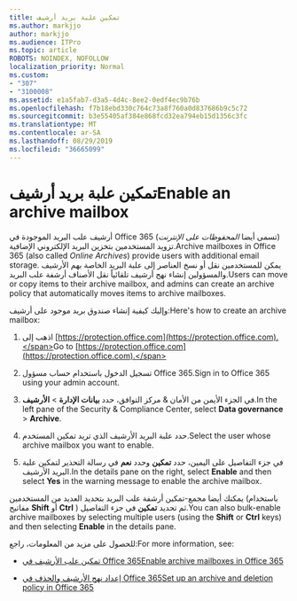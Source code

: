 ```yaml
---
title: تمكين علبة بريد أرشيف
ms.author: markjjo
author: markjjo
ms.audience: ITPro
ms.topic: article
ROBOTS: NOINDEX, NOFOLLOW
localization_priority: Normal
ms.custom:
- "307"
- "3100008"
ms.assetid: e1a5fab7-d3a5-4d4c-8ee2-0edf4ec9b76b
ms.openlocfilehash: f7b18ebd330c764c73a8f760a0d837686b9c5c72
ms.sourcegitcommit: b3e55405af384e868fcd32ea794eb15d1356c3fc
ms.translationtype: MT
ms.contentlocale: ar-SA
ms.lasthandoff: 08/29/2019
ms.locfileid: "36665099"
---
```

# <a name="enable-an-archive-mailbox"></a><span data-ttu-id="0b9bc-102">تمكين علبة بريد أرشيف</span><span class="sxs-lookup"><span data-stu-id="0b9bc-102">Enable an archive mailbox</span></span>

<span data-ttu-id="0b9bc-103">أرشيف علب البريد الموجودة في Office 365 (تسمى أيضا *المحفوظات على الإنترنت*) تزويد المستخدمين بتخزين البريد الإلكتروني الإضافية.</span><span class="sxs-lookup"><span data-stu-id="0b9bc-103">Archive mailboxes in Office 365 (also called  *Online Archives*) provide users with additional email storage.</span></span> <span data-ttu-id="0b9bc-104">يمكن للمستخدمين نقل أو نسخ العناصر إلى علبة البريد الخاصة بهم الأرشيف والمسؤولين إنشاء نهج أرشيف تلقائياً نقل الأصناف أرشفة علب البريد.</span><span class="sxs-lookup"><span data-stu-id="0b9bc-104">Users can move or copy items to their archive mailbox, and admins can create an archive policy that automatically moves items to archive mailboxes.</span></span>
  
<span data-ttu-id="0b9bc-105">وإليك كيفية إنشاء صندوق بريد موجود على أرشيف:</span><span class="sxs-lookup"><span data-stu-id="0b9bc-105">Here's how to create an archive mailbox:</span></span>
  
1. <span data-ttu-id="0b9bc-106">اذهب إلى [https://protection.office.com](https://protection.office.com).</span><span class="sxs-lookup"><span data-stu-id="0b9bc-106">Go to [https://protection.office.com](https://protection.office.com).</span></span>

2. <span data-ttu-id="0b9bc-107">تسجيل الدخول باستخدام حساب مسؤول Office 365.</span><span class="sxs-lookup"><span data-stu-id="0b9bc-107">Sign in to Office 365 using your admin account.</span></span>

3. <span data-ttu-id="0b9bc-108">في الجزء الأيمن من الأمان &amp; مركز التوافق، حدد **بيانات الإدارة** \> **الأرشيف**.</span><span class="sxs-lookup"><span data-stu-id="0b9bc-108">In the left pane of the Security &amp; Compliance Center, select **Data governance** \> **Archive**.</span></span>

4. <span data-ttu-id="0b9bc-109">حدد علبة البريد الأرشيف الذي تريد تمكين المستخدم.</span><span class="sxs-lookup"><span data-stu-id="0b9bc-109">Select the user whose archive mailbox you want to enable.</span></span>

5. <span data-ttu-id="0b9bc-110">في جزء التفاصيل على اليمين، حدد **تمكين** وحدد **نعم** في رسالة التحذير لتمكين علبة البريد الأرشيف.</span><span class="sxs-lookup"><span data-stu-id="0b9bc-110">In the details pane on the right, select **Enable** and then select **Yes** in the warning message to enable the archive mailbox.</span></span>

<span data-ttu-id="0b9bc-111">يمكنك أيضا مجمع-تمكين أرشفة علب البريد بتحديد العديد من المستخدمين (باستخدام مفاتيح **Shift** أو **Ctrl** ) ثم تحديد **تمكين** في جزء التفاصيل.</span><span class="sxs-lookup"><span data-stu-id="0b9bc-111">You can also bulk-enable archive mailboxes by selecting multiple users (using the **Shift** or **Ctrl** keys) and then selecting **Enable** in the details pane.</span></span>
  
<span data-ttu-id="0b9bc-112">للحصول على مزيد من المعلومات، راجع:</span><span class="sxs-lookup"><span data-stu-id="0b9bc-112">For more information, see:</span></span>
  
- [<span data-ttu-id="0b9bc-113">تمكين علب الأرشيف في Office 365</span><span class="sxs-lookup"><span data-stu-id="0b9bc-113">Enable archive mailboxes in Office 365</span></span>](https://support.office.com/article/enable-archive-mailboxes-in-the-office-365-security-compliance-center-268a109e-7843-405b-bb3d-b9393b2342ce)

- [<span data-ttu-id="0b9bc-114">إعداد نهج الأرشيف والحذف في Office 365</span><span class="sxs-lookup"><span data-stu-id="0b9bc-114">Set up an archive and deletion policy in Office 365</span></span>](https://support.office.com/article/Set-up-an-archive-and-deletion-policy-for-mailboxes-in-your-Office-365-organization-ec3587e4-7b4a-40fb-8fb8-8aa05aeae2ce)
